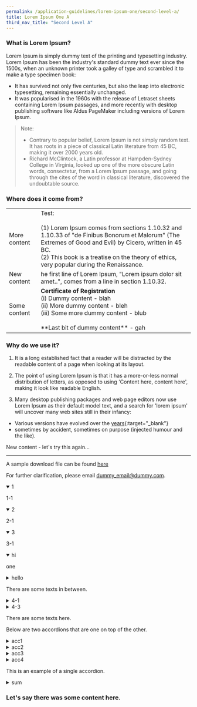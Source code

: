 ```yaml
---
permalink: /application-guidelines/lorem-ipsum-one/second-level-a/
title: Lorem Ipsum One A
third_nav_title: "Second Level A"
---
```


### **What is Lorem Ipsum?**

Lorem Ipsum is simply dummy text of the printing and typesetting industry. Lorem Ipsum has been the industry's standard dummy text ever since the 1500s, when an unknown printer took a galley of type and scrambled it to make a type specimen book:

- It has survived not only five centuries, but also the leap into electronic typesetting, remaining essentially unchanged.
- It was popularised in the 1960s with the release of Letraset sheets containing Lorem Ipsum passages, and more recently with desktop publishing software like Aldus PageMaker including versions of Lorem Ipsum.

> Note:
>
> - Contrary to popular belief, Lorem Ipsum is not simply random text. It has roots in a piece of classical Latin literature from 45 BC, making it over 2000 years old.
> - Richard McClintock, a Latin professor at Hampden-Sydney College in Virginia, looked up one of the more obscure Latin words, consectetur, from a Lorem Ipsum passage, and going through the cites of the word in classical literature, discovered the undoubtable source.

### **Where does it come from?**

<table class="table-v">
	<tr>
		<td>More content</td>
		<td>Test: <br><br> (1) Lorem Ipsum comes from sections 1.10.32 and 1.10.33 of "de Finibus Bonorum et Malorum" (The Extremes of Good and Evil) by Cicero, written in 45 BC. <br> (2) This book is a treatise on the theory of ethics, very popular during the Renaissance.</td>
	</tr>
	<tr>
		<td>New content</td>
		<td>he first line of Lorem Ipsum, "Lorem ipsum dolor sit amet..", comes from a line in section 1.10.32.</td>
	</tr>
	<tr>
		<td>Some content</td>
		<td><b>Certificate of Registration</b> <br>(i) Dummy content - blah <br>(ii) More dummy content - bleh <br> (iii) Some more dummy content - blub <br><br> **Last bit of dummy content** - gah</td>
	</tr>
</table>

### **Why do we use it?**

1. It is a long established fact that a reader will be distracted by the readable content of a page when looking at its layout.

2. The point of using Lorem Ipsum is that it has a more-or-less normal distribution of letters, as opposed to using 'Content here, content here', making it look like readable English.

3. Many desktop publishing packages and web page editors now use Lorem Ipsum as their default model text, and a search for 'lorem ipsum' will uncover many web sites still in their infancy:

- Various versions have evolved over the [years](https://www.google.com.sg/search?q=year&oq=year&aqs=chrome..69i57j69i61j0l4.326j0j4&sourceid=chrome&ie=UTF-8){:target="\_blank"}
- sometimes by accident, sometimes on purpose (injected humour and the like).

New content - let's try this again...

---

A sample download file can be found [here]({{site.baseurl}}/files/guides/guide-new-application.pdf)

For further clarification, please email [dummy_email@dummy.com](mailto:dummy_email@dummy.com).

<div class="content">
  <div data-type="detailGroup" class="isomer-accordion">
    <details open="">
      <summary>1</summary>
      <div data-type="detailsContent"><p>1-1</p></div>
    </details>
    <details open="">
      <summary>2</summary>
      <div data-type="detailsContent"><p>2-1</p></div>
    </details>
    <details open="">
      <summary>3</summary>
      <div data-type="detailsContent"><p>3-1</p></div>
    </details>
    <details open="">
      <summary>hi</summary>
      <div data-type="detailsContent"><p>one</p></div>
    </details>
    <details>
      <summary>hello</summary>
      <div data-type="detailsContent"><p>my name is kishore</p></div>
    </details>
  </div>
  <p>There are some texts in between.</p>
  <div data-type="detailGroup" class="isomer-accordion">
    <details>
      <summary>4-1</summary>
      <div data-type="detailsContent"><p>4-2</p></div>
    </details>
    <details>
      <summary>4-3</summary>
      <div data-type="detailsContent"><p>4-4</p></div>
    </details>
  </div>
  <p>There are some texts here.</p>
  <p>Below are two accordions that are one on top of the other.</p>
  <div data-type="detailGroup" class="isomer-accordion">
    <details>
      <summary>acc1</summary>
      <div data-type="detailsContent"><p>sum1</p></div>
    </details>
    <details>
      <summary>acc2</summary>
      <div data-type="detailsContent"><p>sum2</p></div>
    </details>
    <details>
      <summary>acc3</summary>
      <div data-type="detailsContent"><p>sum3</p></div>
    </details>
  </div>
  <div data-type="detailGroup" class="isomer-accordion-group isomer-accordion">
    <details>
      <summary>acc4</summary>
      <div data-type="detailsContent"><p>sum4</p></div>
    </details>
  </div>
  <p>This is an example of a single accordion.</p>
  <div data-type="detailGroup" class="isomer-accordion-group isomer-accordion">
    <details>
      <summary>sum</summary>
      <div data-type="detailsContent"><p>text</p></div>
    </details>
  </div>
  <h3>Let's say there was some content here.</h3>
</div>
